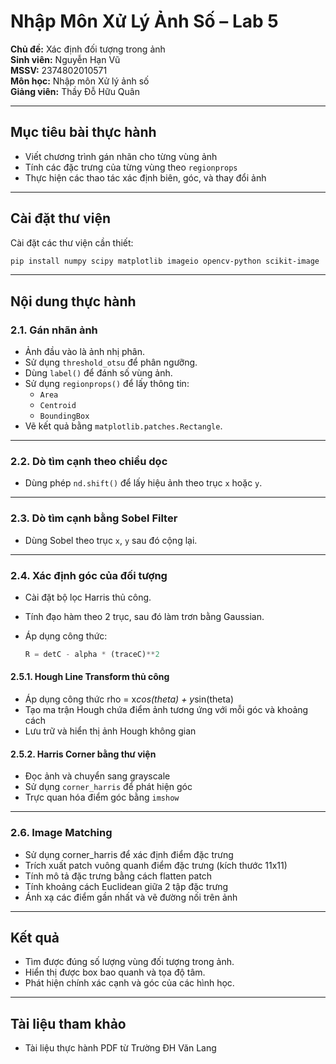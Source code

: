 
# Nhập Môn Xử Lý Ảnh Số – Lab 5
**Chủ đề:** Xác định đối tượng trong ảnh  
**Sinh viên:** Nguyễn Hạn Vũ  
**MSSV:** 2374802010571  
**Môn học:** Nhập môn Xử lý ảnh số  
**Giảng viên:** Thầy Đỗ Hữu Quân

---
##  Mục tiêu bài thực hành
- Viết chương trình gán nhãn cho từng vùng ảnh
- Tính các đặc trưng của từng vùng theo `regionprops`
- Thực hiện các thao tác xác định biên, góc, và thay đổi ảnh
---

##  Cài đặt thư viện
Cài đặt các thư viện cần thiết:
```bash
pip install numpy scipy matplotlib imageio opencv-python scikit-image
```

---
##  Nội dung thực hành
### 2.1. Gán nhãn ảnh
- Ảnh đầu vào là ảnh nhị phân.
- Sử dụng `threshold_otsu` để phân ngưỡng.
- Dùng `label()` để đánh số vùng ảnh.
- Sử dụng `regionprops()` để lấy thông tin:
  - `Area`
  - `Centroid`
  - `BoundingBox`
- Vẽ kết quả bằng `matplotlib.patches.Rectangle`.
---
### 2.2. Dò tìm cạnh theo chiều dọc
- Dùng phép `nd.shift()` để lấy hiệu ảnh theo trục `x` hoặc `y`.

---
### 2.3. Dò tìm cạnh bằng Sobel Filter
- Dùng Sobel theo trục `x`, `y` sau đó cộng lại.

---

### 2.4. Xác định góc của đối tượng
- Cài đặt bộ lọc Harris thủ công.
- Tính đạo hàm theo 2 trục, sau đó làm trơn bằng Gaussian.
- Áp dụng công thức:

  ```python
  R = detC - alpha * (traceC)**2
  ```
#### 2.5.1. Hough Line Transform thủ công
- Áp dụng công thức rho = x*cos(theta) + y*sin(theta)
- Tạo ma trận Hough chứa điểm ảnh tương ứng với mỗi góc và khoảng cách
- Lưu trữ và hiển thị ảnh Hough không gian

#### 2.5.2. Harris Corner bằng thư viện
- Đọc ảnh và chuyển sang grayscale
- Sử dụng `corner_harris` để phát hiện góc
- Trực quan hóa điểm góc bằng `imshow`

---

### 2.6. Image Matching

- Sử dụng corner_harris để xác định điểm đặc trưng
- Trích xuất patch vuông quanh điểm đặc trưng (kích thước 11x11)
- Tính mô tả đặc trưng bằng cách flatten patch
- Tính khoảng cách Euclidean giữa 2 tập đặc trưng
- Ánh xạ các điểm gần nhất và vẽ đường nối trên ảnh

---
##  Kết quả
- Tìm được đúng số lượng vùng đối tượng trong ảnh.
- Hiển thị được box bao quanh và tọa độ tâm.
- Phát hiện chính xác cạnh và góc của các hình học.

---
##  Tài liệu tham khảo
- Tài liệu thực hành PDF từ Trường ĐH Văn Lang


